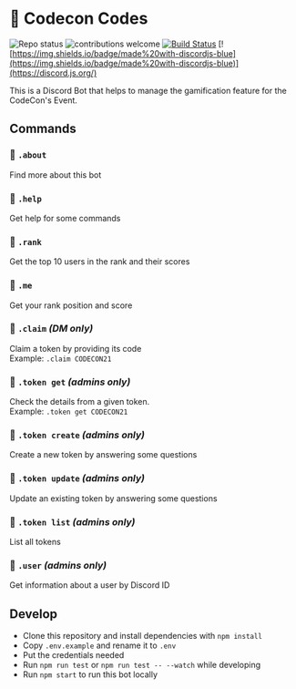 # :robot: Codecon Codes

![Repo status](https://www.repostatus.org/badges/latest/active.svg)
![contributions welcome](https://img.shields.io/badge/contributions-welcome-brightgreen.svg?style=flat)
[![Build Status](https://github.com/codecon-dev/codecon-codes/actions/workflows/main.yml/badge.svg)](https://github.com/codecon-dev/codecon-codes/actions/workflows/main.yml)
[![https://img.shields.io/badge/made%20with-discordjs-blue](https://img.shields.io/badge/made%20with-discordjs-blue)](https://discord.js.org/)

This is a Discord Bot that helps to manage the gamification feature for the CodeCon's Event.  

## Commands

### 🔶 `.about`

Find more about this bot  

### 🔶 `.help`

Get help for some commands

### 🔶 `.rank`

Get the top 10 users in the rank and their scores

### 🔶 `.me`

Get your rank position and score

### 🔶 `.claim` _(DM only)_

Claim a token by providing its code  
Example: `.claim CODECON21`  

### 🔶 `.token get` _(admins only)_

Check the details from a given token.  
Example: `.token get CODECON21`

### 🔶 `.token create` _(admins only)_

Create a new token by answering some questions  

### 🔶 `.token update` _(admins only)_

Update an existing token by answering some questions  

### 🔶 `.token list` _(admins only)_

List all tokens  

### 🔶 `.user` _(admins only)_

Get information about a user by Discord ID

## Develop

* Clone this repository and install dependencies with `npm install`
* Copy `.env.example` and rename it to `.env`
* Put the credentials needed
* Run `npm run test` or `npm run test -- --watch` while developing
* Run `npm start` to run this bot locally
